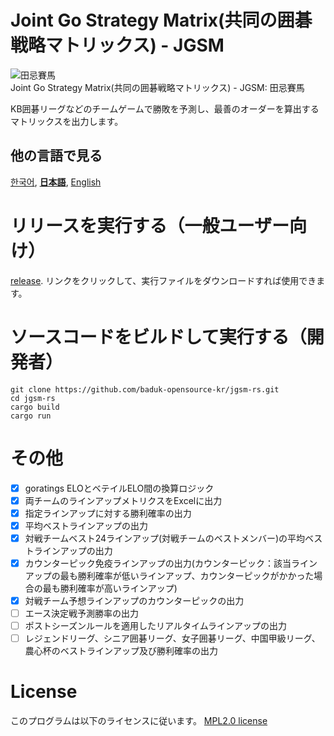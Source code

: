 # Joint Go Strategy Matrix(共同の囲碁戦略マトリックス) - JGSM
![田忌賽馬](https://github.com/baduk-opensource-kr/jgsm-rs/assets/36529903/f2b45d6e-b9c1-4812-a7c8-5835ae8ae312)  
Joint Go Strategy Matrix(共同の囲碁戦略マトリックス) - JGSM: 田忌賽馬

KB囲碁リーグなどのチームゲームで勝敗を予測し、最善のオーダーを算出するマトリックスを出力します。

## 他の言語で見る
[한국어](./README.md), [**日本語**](./README.ja.md), [English](./README.en.md)

# リリースを実行する（一般ユーザー向け）
[release](https://github.com/baduk-opensource-kr/jgsm-rs/releases/tag/release).
リンクをクリックして、実行ファイルをダウンロードすれば使用できます。

# ソースコードをビルドして実行する（開発者）
```
git clone https://github.com/baduk-opensource-kr/jgsm-rs.git
cd jgsm-rs
cargo build
cargo run
```

# その他
- [x] goratings ELOとベテイルELO間の換算ロジック
- [x] 両チームのラインアップメトリクスをExcelに出力
- [x] 指定ラインアップに対する勝利確率の出力
- [x] 平均ベストラインアップの出力
- [x] 対戦チームベスト24ラインアップ(対戦チームのベストメンバー)の平均ベストラインアップの出力
- [x] カウンターピック免疫ラインアップの出力(カウンターピック：該当ラインアップの最も勝利確率が低いラインアップ、カウンターピックがかかった場合の最も勝利確率が高いラインアップ)
- [x] 対戦チーム予想ラインアップのカウンターピックの出力
- [ ] エース決定戦予測勝率の出力
- [ ] ポストシーズンルールを適用したリアルタイムラインアップの出力
- [ ] レジェンドリーグ、シニア囲碁リーグ、女子囲碁リーグ、中国甲級リーグ、農心杯のベストラインアップ及び勝利確率の出力

# License
このプログラムは以下のライセンスに従います。 [MPL2.0 license](/LICENSE) 
